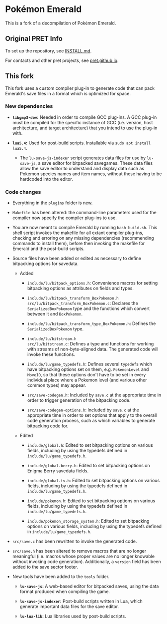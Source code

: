 # Pokémon Emerald

This is a fork of a decompilation of Pokémon Emerald.


## Original PRET Info

To set up the repository, see [INSTALL.md](INSTALL.md).

For contacts and other pret projects, see [pret.github.io](https://pret.github.io/).


## This fork

This fork uses a custom compiler plug-in to generate code that can pack Emerald's save files in a format which is optimized for space.


### New dependencies

* **`libgmp3-dev`:** Needed in order to compile GCC plug-ins. A GCC plug-in must be compiled for the specific instance of GCC (i.e. version, host architecture, and target architecture) that you intend to use the plug-in with.

* **`lua5.4`:** Used for post-build scripts. Installable via `sudo apt install lua5.4`.

  * The `lu-save-js-indexer` script generates data files for use by `lu-save-js`, a save editor for bitpacked savegames. These data files allow the save editor to understand and display data such as Pokemon species names and item names, without these having to be hardcoded into the editor.


### Code changes

* Everything in the `plugins` folder is new.

* `Makefile` has been altered: the command-line parameters used for the compiler now specify the compiler plug-ins to use.

* You are now meant to compile Emerald by running `bash build.sh`. This shell script invokes the makefile for all extant compiler plug-ins, checking and erroring on any missing dependencies (recommending commands to install them), before then invoking the makefile for Emerald and the post-build scripts.

* Source files have been added or edited as necessary to define bitpacking options for savedata.

  * Added
  
    * `include/lu/bitpack_options.h`: Convenience macros for setting bitpacking options as attributes on fields and types.
    
    * `include/lu/bitpack_transform_BoxPokemon.h`<br>`src/lu/bitpack_transform_BoxPokemon.c`: Declares the `SerializedBoxPokemon` type and the functions which convert between it and `BoxPokemon`.
    
    * `include/lu/bitpack_transform_type_BoxPokemon.h`: Defines the `SerializedBoxPokemon` type.
  
    * `include/lu/bitstream.h`<br>`src/lu/bitstream.c`: Defines a type and functions for working with streams of non-byte-aligned data. The generated code will invoke these functions.
    
    * `include/lu/game_typedefs.h`: Defines several `typedef`s which have bitpacking options set on them, e.g. `PokemonLevel` and `MoveID`, so that these options don't have to be set in every individual place where a Pokemon level (and various other common types) may appear.
    
    * `src/save-codegen.h`: Included by `save.c` at the appropriate time in order to trigger generation of the bitpacking code.
    
    * `src/save-codegen-options.h`: Included by `save.c` at the appropriate time in order to set options that apply to the overall code generation process, such as which variables to generate bitpacking code for.
  
  * Edited
    
    * `include/global.h`: Edited to set bitpacking options on various fields, including by using the typedefs defined in `include/lu/game_typedefs.h`.
  
    * `include/global.berry.h`: Edited to set bitpacking options on Enigma Berry savedata fields.
  
    * `include/global.tv.h`: Edited to set bitpacking options on various fields, including by using the typedefs defined in `include/lu/game_typedefs.h`.
  
    * `include/pokemon.h`: Edited to set bitpacking options on various fields, including by using the typedefs defined in `include/lu/game_typedefs.h`.
  
    * `include/pokemon_storage_system.h`: Edited to set bitpacking options on various fields, including by using the typedefs defined in `include/lu/game_typedefs.h`.

* `src/save.c` has been rewritten to invoke the generated code.

* `src/save.h` has been altered to remove macros that are no longer meaningful (i.e. macros whose proper values are no longer knowable without invoking code generation). Additionally, a `version` field has been added to the save sector footer.

* New tools have been added to the `tools` folder.

  * **`lu-save-js`:** A web-based editor for bitpacked saves, using the data format produced when compiling the game.
  
  * **`lu-save-js-indexer`:** Post-build scripts written in Lua, which generate important data files for the save editor.
  
  * **`lu-lua-lib`:** Lua libraries used by post-build scripts.